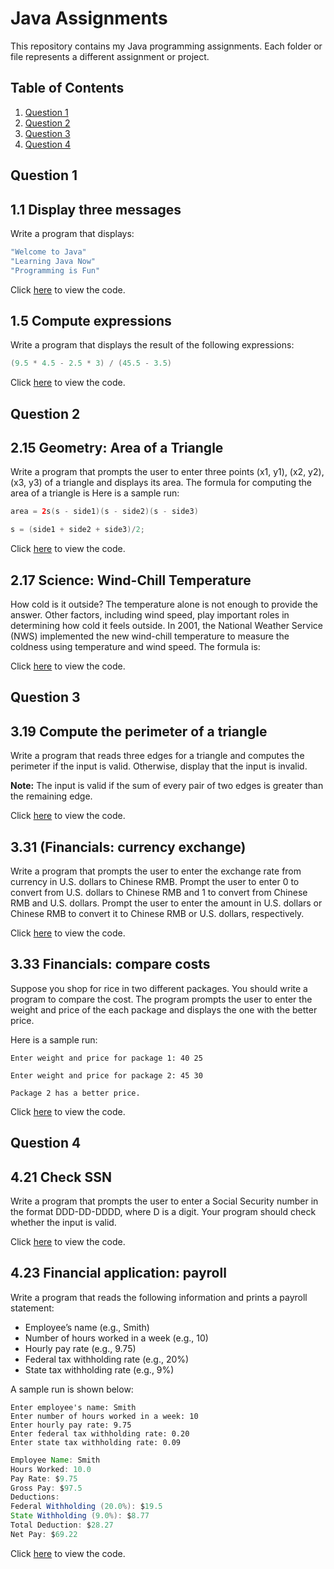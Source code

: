 # Java Assignments

This repository contains my Java programming assignments. Each folder or file represents a different assignment or project.

## Table of Contents

1. [Question 1](#question-1)
2. [Question 2](#question-2)
3. [Question 3](#question-3)
4. [Question 4](#question-4)

## Question 1

## 1.1 Display three messages

Write a program that displays:

```java
"Welcome to Java"
"Learning Java Now"
"Programming is Fun"
```

Click [here](https://github.com/iammukeshmahato/CS155/blob/main/Program1.java) to view the code.

## 1.5 Compute expressions

Write a program that displays the result of the following expressions:

```java
(9.5 * 4.5 - 2.5 * 3) / (45.5 - 3.5)
```

Click [here](https://github.com/iammukeshmahato/CS155/blob/main/Program1.java) to view the code.

## Question 2

## 2.15 Geometry: Area of a Triangle

Write a program that prompts the user to enter three points (x1,
y1), (x2, y2), (x3, y3) of a triangle and displays its area. The formula for computing the area of a triangle
is Here is a sample run:

```java
area = 2s(s - side1)(s - side2)(s - side3)

s = (side1 + side2 + side3)/2;
```

Click [here](https://github.com/iammukeshmahato/CS155/blob/main/Program2.java) to view the code.

## 2.17 Science: Wind-Chill Temperature

How cold is it outside? The temperature alone is not enough to provide the answer. Other factors, including wind speed, play important roles in determining how cold it feels outside. In 2001, the National Weather Service (NWS) implemented the new wind-chill temperature to measure the coldness using temperature and wind speed. The formula is:

Click [here](https://github.com/iammukeshmahato/CS155/blob/08e730c4b4dc2757f48f0090d489c6bb22cf2d4a/Program2.java#L36) to view the code.

## Question 3

## 3.19 Compute the perimeter of a triangle

Write a program that reads three edges for a triangle and computes the perimeter if the input is valid. Otherwise, display that the input is invalid.

**Note:** The input is valid if the sum of every pair of two edges is greater than the remaining edge.

Click [here](https://github.com/iammukeshmahato/CS155/blob/main/Program3_19.java) to view the code.

## 3.31 (Financials: currency exchange)

Write a program that prompts the user to enter the exchange rate from currency in U.S. dollars to Chinese RMB. Prompt the user to enter 0 to convert from U.S. dollars to Chinese RMB and 1 to convert from Chinese RMB and U.S. dollars. Prompt the user to enter the amount in U.S. dollars or Chinese RMB to convert it to Chinese RMB or U.S. dollars, respectively.

Click [here](https://github.com/iammukeshmahato/CS155/blob/main/Program3_31.java) to view the code.

## 3.33 Financials: compare costs

Suppose you shop for rice in two different packages.
You should write a program to compare the cost. The program prompts the user to enter the weight and price of the each package and displays the one with the better price.

Here is a sample run:

```
Enter weight and price for package 1: 40 25

Enter weight and price for package 2: 45 30

Package 2 has a better price.
```

Click [here](https://github.com/iammukeshmahato/CS155/blob/main/Program3_33.java) to view the code.

## Question 4

## 4.21 Check SSN

Write a program that prompts the user to enter a Social Security number in the format DDD-DD-DDDD, where D is a digit. Your program should check whether the input is valid.

Click [here](https://github.com/iammukeshmahato/CS155/blob/main/Program4_21.java) to view the code.

## 4.23 Financial application: payroll

Write a program that reads the following information and prints a payroll statement:

-  Employee’s name (e.g., Smith)
-  Number of hours worked in a week (e.g., 10)
-  Hourly pay rate (e.g., 9.75)
-  Federal tax withholding rate (e.g., 20%)
-  State tax withholding rate (e.g., 9%)

A sample run is shown below:

```
Enter employee's name: Smith
Enter number of hours worked in a week: 10
Enter hourly pay rate: 9.75
Enter federal tax withholding rate: 0.20
Enter state tax withholding rate: 0.09
```

```java
Employee Name: Smith
Hours Worked: 10.0
Pay Rate: $9.75
Gross Pay: $97.5
Deductions:
Federal Withholding (20.0%): $19.5
State Withholding (9.0%): $8.77
Total Deduction: $28.27
Net Pay: $69.22
```

Click [here](https://github.com/iammukeshmahato/CS155/blob/main/Program4_23.java) to view the code.
